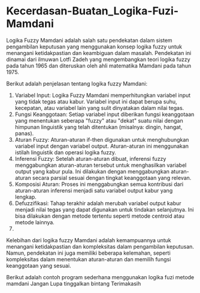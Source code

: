 # Kecerdasan-Buatan_Logika-Fuzi-Mamdani
Logika Fuzzy Mamdani adalah salah satu pendekatan dalam sistem pengambilan keputusan yang menggunakan konsep logika fuzzy untuk menangani ketidakpastian dan keambiguan dalam masalah. Pendekatan ini dinamai dari ilmuwan Lotfi Zadeh yang mengembangkan teori logika fuzzy pada tahun 1965 dan diteruskan oleh ahli matematika Mamdani pada tahun 1975.

Berikut adalah penjelasan tentang logika fuzzy Mamdani:

1. Variabel Input: Logika Fuzzy Mamdani memperhitungkan variabel input yang tidak tegas atau kabur. Variabel input ini dapat berupa suhu, kecepatan, atau variabel lain yang sulit dinyatakan dalam nilai tegas.
2. Fungsi Keanggotaan: Setiap variabel input diberikan fungsi keanggotaan yang menentukan seberapa "fuzzy" atau "dekat" suatu nilai dengan himpunan linguistik yang telah ditentukan (misalnya: dingin, hangat, panas).
3. Aturan Fuzzy: Aturan-aturan if-then digunakan untuk menghubungkan variabel input dengan variabel output. Aturan-aturan ini menggunakan istilah linguistik dan operasi logika fuzzy.
4. Inferensi Fuzzy: Setelah aturan-aturan dibuat, inferensi fuzzy menggabungkan aturan-aturan tersebut untuk menghasilkan variabel output yang kabur pula. Ini dilakukan dengan menggabungkan aturan-aturan secara parsial sesuai dengan tingkat keanggotaan yang relevan.
5. Komposisi Aturan: Proses ini menggabungkan semua kontribusi dari aturan-aturan inferensi menjadi satu variabel output kabur yang lengkap.
6. Defuzzifikasi: Tahap terakhir adalah merubah variabel output kabur menjadi nilai tegas yang dapat digunakan untuk tindakan selanjutnya. Ini bisa dilakukan dengan metode tertentu seperti metode centroid atau metode lainnya.
7. 
Kelebihan dari logika fuzzy Mamdani adalah kemampuannya untuk menangani ketidakpastian dan kompleksitas dalam pengambilan keputusan. Namun, pendekatan ini juga memiliki beberapa kelemahan, seperti kompleksitas dalam menentukan aturan-aturan dan memilih fungsi keanggotaan yang sesuai.

Berikut adalah contoh program sederhana menggunakan logika fuzi metode mamdani 
Jangan Lupa tinggalkan bintang 
Terimakasih
